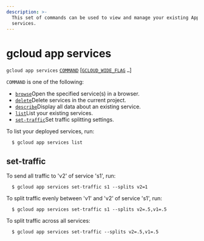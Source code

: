 ```yaml
---
description: >-
  This set of commands can be used to view and manage your existing App Engine
  services.
---
```


# gcloud app services

`gcloud app services` [`COMMAND`](https://cloud.google.com/sdk/gcloud/reference/app/services/#COMMAND) \[[`GCLOUD_WIDE_FLAG`](https://cloud.google.com/sdk/gcloud/reference/app/services/#GCLOUD-WIDE-FLAGS) `…`\]

`COMMAND` is one of the following:

* [`browse`](https://cloud.google.com/sdk/gcloud/reference/app/services/browse)Open the specified service\(s\) in a browser.
* [`delete`](https://cloud.google.com/sdk/gcloud/reference/app/services/delete)Delete services in the current project.
* [`describe`](https://cloud.google.com/sdk/gcloud/reference/app/services/describe)Display all data about an existing service.
* [`list`](https://cloud.google.com/sdk/gcloud/reference/app/services/list)List your existing services.
* [`set-traffic`](https://cloud.google.com/sdk/gcloud/reference/app/services/set-traffic)Set traffic splitting settings.

To list your deployed services, run:

```text
  $ gcloud app services list
```

## set-traffic

To send all traffic to 'v2' of service 's1', run:

```text
  $ gcloud app services set-traffic s1 --splits v2=1
```

To split traffic evenly between 'v1' and 'v2' of service 's1', run:

```text
  $ gcloud app services set-traffic s1 --splits v2=.5,v1=.5
```

To split traffic across all services:

```text
  $ gcloud app services set-traffic --splits v2=.5,v1=.5
```

